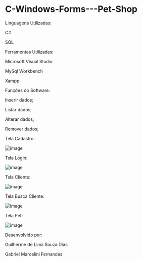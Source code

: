 # C-Windows-Forms---Pet-Shop

Linguagens Utilizadas:

C#

SQL

Ferramentas Utilizadas:

Microsoft Visual Studio

MySql Workbench

Xampp

Funções do Software:

Inserir dados;

Listar dados;

Alterar dados;

Remover dados;

Tela Cadastro:

![image](https://github.com/GuiLSDias/C-Windows-Forms---Pet-Shop/assets/127917228/a97b4db9-fafd-461e-a07b-7d2363de7e75)

Tela Login:

![image](https://github.com/GuiLSDias/C-Windows-Forms---Pet-Shop/assets/127917228/2dd87bea-aff7-48e2-abef-d7907cab1960)

Tela Cliente: 

![image](https://github.com/GuiLSDias/C-Windows-Forms---Pet-Shop/assets/127917228/6e1fd33e-3971-42ce-9bcb-9b15f211baa5)

Tela Busca Cliente:

![image](https://github.com/GuiLSDias/C-Windows-Forms---Pet-Shop/assets/127917228/cb0df452-d964-4fdc-9d67-47300e8189a4)

Tela Pet:

![image](https://github.com/GuiLSDias/C-Windows-Forms---Pet-Shop/assets/127917228/c82914be-9e1b-47e0-adf3-84c11a387753)

Desenvolvido por:

Guilherme de Lima Souza Dias

Gabriel Marcelini Fernandes
